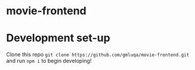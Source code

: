 # movie-frontend

# Development set-up

Clone this repo `git clone https://github.com/gmluqa/movie-frontend.git` and run `npm i` to begin developing!

